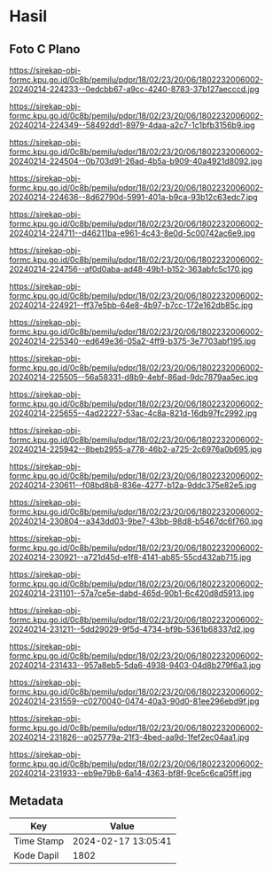 # Hasil

## Foto C Plano

https://sirekap-obj-formc.kpu.go.id/0c8b/pemilu/pdpr/18/02/23/20/06/1802232006002-20240214-224233--0edcbb67-a9cc-4240-8783-37b127aecccd.jpg

https://sirekap-obj-formc.kpu.go.id/0c8b/pemilu/pdpr/18/02/23/20/06/1802232006002-20240214-224349--58492dd1-8979-4daa-a2c7-1c1bfb3156b9.jpg

https://sirekap-obj-formc.kpu.go.id/0c8b/pemilu/pdpr/18/02/23/20/06/1802232006002-20240214-224504--0b703d91-26ad-4b5a-b909-40a4921d8092.jpg

https://sirekap-obj-formc.kpu.go.id/0c8b/pemilu/pdpr/18/02/23/20/06/1802232006002-20240214-224636--8d62790d-5991-401a-b9ca-93b12c63edc7.jpg

https://sirekap-obj-formc.kpu.go.id/0c8b/pemilu/pdpr/18/02/23/20/06/1802232006002-20240214-224711--d46211ba-e961-4c43-8e0d-5c00742ac6e9.jpg

https://sirekap-obj-formc.kpu.go.id/0c8b/pemilu/pdpr/18/02/23/20/06/1802232006002-20240214-224756--af0d0aba-ad48-49b1-b152-363abfc5c170.jpg

https://sirekap-obj-formc.kpu.go.id/0c8b/pemilu/pdpr/18/02/23/20/06/1802232006002-20240214-224921--ff37e5bb-64e8-4b97-b7cc-172e162db85c.jpg

https://sirekap-obj-formc.kpu.go.id/0c8b/pemilu/pdpr/18/02/23/20/06/1802232006002-20240214-225340--ed649e36-05a2-4ff9-b375-3e7703abf195.jpg

https://sirekap-obj-formc.kpu.go.id/0c8b/pemilu/pdpr/18/02/23/20/06/1802232006002-20240214-225505--56a58331-d8b9-4ebf-86ad-9dc7879aa5ec.jpg

https://sirekap-obj-formc.kpu.go.id/0c8b/pemilu/pdpr/18/02/23/20/06/1802232006002-20240214-225655--4ad22227-53ac-4c8a-821d-16db97fc2992.jpg

https://sirekap-obj-formc.kpu.go.id/0c8b/pemilu/pdpr/18/02/23/20/06/1802232006002-20240214-225942--8beb2955-a778-46b2-a725-2c6976a0b695.jpg

https://sirekap-obj-formc.kpu.go.id/0c8b/pemilu/pdpr/18/02/23/20/06/1802232006002-20240214-230611--f08bd8b8-836e-4277-b12a-9ddc375e82e5.jpg

https://sirekap-obj-formc.kpu.go.id/0c8b/pemilu/pdpr/18/02/23/20/06/1802232006002-20240214-230804--a343dd03-9be7-43bb-98d8-b5467dc6f760.jpg

https://sirekap-obj-formc.kpu.go.id/0c8b/pemilu/pdpr/18/02/23/20/06/1802232006002-20240214-230921--a721d45d-e1f8-4141-ab85-55cd432ab715.jpg

https://sirekap-obj-formc.kpu.go.id/0c8b/pemilu/pdpr/18/02/23/20/06/1802232006002-20240214-231101--57a7ce5e-dabd-465d-90b1-6c420d8d5913.jpg

https://sirekap-obj-formc.kpu.go.id/0c8b/pemilu/pdpr/18/02/23/20/06/1802232006002-20240214-231211--5dd29029-9f5d-4734-bf9b-5361b68337d2.jpg

https://sirekap-obj-formc.kpu.go.id/0c8b/pemilu/pdpr/18/02/23/20/06/1802232006002-20240214-231433--957a8eb5-5da6-4938-9403-04d8b279f6a3.jpg

https://sirekap-obj-formc.kpu.go.id/0c8b/pemilu/pdpr/18/02/23/20/06/1802232006002-20240214-231559--c0270040-0474-40a3-90d0-81ee296ebd9f.jpg

https://sirekap-obj-formc.kpu.go.id/0c8b/pemilu/pdpr/18/02/23/20/06/1802232006002-20240214-231826--a025779a-21f3-4bed-aa9d-1fef2ec04aa1.jpg

https://sirekap-obj-formc.kpu.go.id/0c8b/pemilu/pdpr/18/02/23/20/06/1802232006002-20240214-231933--eb9e79b8-6a14-4363-bf8f-9ce5c6ca05ff.jpg


## Metadata

| Key        | Value               |
| ---------- | ------------------- |
| Time Stamp | 2024-02-17 13:05:41 |
| Kode Dapil | 1802                |



